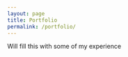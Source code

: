 ```yaml
---
layout: page
title: Portfolio
permalink: /portfolio/
---
```


Will fill this with some of my experience
